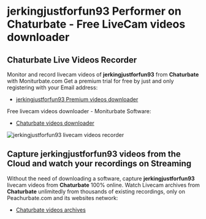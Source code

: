 # jerkingjustforfun93 Performer on Chaturbate - Free LiveCam videos downloader

## Chaturbate Live Videos Recorder

Monitor and record livecam videos of **jerkingjustforfun93** from **Chaturbate** with Moniturbate.com
Get a premium trial for free by just and only registering with your Email address:
* [jerkingjustforfun93 Premium videos downloader](https://moniturbate.com/request-demo-licence-key.html)

Free livecam videos downloader - Moniturbate Software:
* [Chaturbate videos downloader](https://moniturbate.com/moniturbate-download-software.html)

![jerkingjustforfun93 livecam videos recorder](https://peachurnet.com/templates/moniturbate-software.png)


## Capture jerkingjustforfun93 videos from the Cloud and watch your recordings on Streaming

Without the need of downloading a software, capture **jerkingjustforfun93** livecam videos from **Chaturbate** 100% online.
Watch Livecam archives from **Chaturbate** unlimitedly from thousands of existing recordings, only on Peachurbate.com and its websites network:
* [Chaturbate videos archives](https://peachurnet.com/)